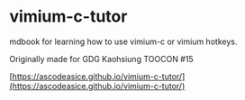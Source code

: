# vimium-c-tutor

mdbook for learning how to use vimium-c or vimium hotkeys.

Originally made for GDG Kaohsiung TOOCON #15

[https://ascodeasice.github.io/vimium-c-tutor/](https://ascodeasice.github.io/vimium-c-tutor/)
